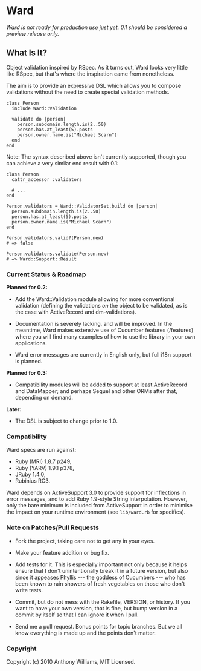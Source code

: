 # Ward

_Ward is not ready for production use just yet. 0.1 should be considered a preview release only._

## What Is It?

Object validation inspired by RSpec. As it turns out, Ward looks very little like RSpec, but that's where the inspiration came from nonetheless.

The aim is to provide an expressive DSL which allows you to compose validations without the need to create special validation methods.

    class Person
      include Ward::Validation

      validate do |person|
        person.subdomain.length.is(2..50)
        person.has.at_least(5).posts
        person.owner.name.is("Michael Scarn")
      end
    end

Note: The syntax described above isn't currently supported, though you can achieve a very similar end result with 0.1:

    class Person
      cattr_accessor :validators

      # ...
    end

    Person.validators = Ward::ValidatorSet.build do |person|
      person.subdomain.length.is(2..50)
      person.has.at_least(5).posts
      person.owner.name.is("Michael Scarn")
    end

    Person.validators.valid?(Person.new)
    # => false

    Person.validators.validate(Person.new)
    # => Ward::Support::Result

### Current Status & Roadmap

**Planned for 0.2:**

* Add the Ward::Validation module allowing for more conventional validation
  (defining the validations _on_ the object to be validated, as is the case
  with ActiveRecord and dm-validations).

* Documentation is severely lacking, and will be improved. In the
  meantime, Ward makes extensive use of Cucumber features (/features) where
  you will find many examples of how to use the library in your own
  applications.

* Ward error messages are currently in English only, but full i18n support is
  planned.

**Planned for 0.3:**

* Compatibility modules will be added to support at least ActiveRecord and
  DataMapper; and perhaps Sequel and other ORMs after that, depending on
  demand.

**Later:**

* The DSL is subject to change prior to 1.0.

### Compatibility

Ward specs are run against:

  * Ruby (MRI) 1.8.7 p249,
  * Ruby (YARV) 1.9.1 p378,
  * JRuby 1.4.0,
  * Rubinius RC3.

Ward depends on ActiveSupport 3.0 to provide support for inflections in error messages, and to add Ruby 1.9-style String interpolation. However, only the bare minimum is included from ActiveSupport in order to minimise the impact on your runtime environment (see `lib/ward.rb` for specifics).

### Note on Patches/Pull Requests

* Fork the project, taking care not to get any in your eyes.

* Make your feature addition or bug fix.

* Add tests for it. This is especially important not only because it helps
  ensure that I don't unintentionally break it in a future version, but also
  since it appeases Phyllis --- the goddess of Cucumbers --- who has been
  known to rain showers of fresh vegetables on those who don't write tests.

* Commit, but do not mess with the Rakefile, VERSION, or history. If you want
  to have your own version, that is fine, but bump version in a commit by
  itself so that I can ignore it when I pull.

* Send me a pull request. Bonus points for topic branches. But we all know
  everything is made up and the points don't matter.

### Copyright

Copyright (c) 2010 Anthony Williams, MIT Licensed.
